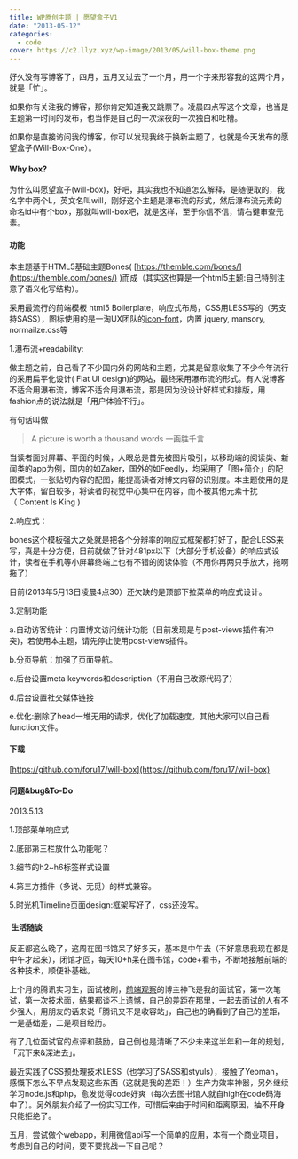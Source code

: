 ```yaml
---
title: WP原创主题 | 愿望盒子V1
date: "2013-05-12"
categories:
  - code
cover: https://c2.llyz.xyz/wp-image/2013/05/will-box-theme.png
---
```


好久没有写博客了，四月，五月又过去了一个月，用一个字来形容我的这两个月，就是「忙」。

如果你有关注我的博客，那你肯定知道我又跳票了。凌晨四点写这个文章，也当是主题第一时间的发布，也当作是自己的一次深夜的一次独白和吐槽。

如果你是直接访问我的博客，你可以发现我终于换新主题了，也就是今天发布的愿望盒子(Will-Box-One）。

#### Why box?

为什么叫愿望盒子(will-box)，好吧，其实我也不知道怎么解释，是随便取的，我名字中两个L，英文名叫will，刚好这个主题是瀑布流的形式，然后瀑布流元素的命名id中有个box，那就叫will-box吧，就是这样，至于你信不信，请右键审查元素。

#### 功能

本主题基于HTML5基础主题Bones( [https://themble.com/bones/](https://themble.com/bones/) )而成（其实这也算是一个html5主题:自己特别注意了语义化写结构）。

采用最流行的前端模板 html5 Boilerplate，响应式布局，CSS用LESS写的（另支持SASS），图标使用的是一淘UX团队的[icon-font](https://ux.etao.com/fonts)，内置 jquery, mansory, normailze.css等

1.瀑布流+readability:

做主题之前，自己看了不少国内外的网站和主题，尤其是留意收集了不少今年流行的采用扁平化设计( Flat UI design)的网站，最终采用瀑布流的形式。有人说博客不适合用瀑布流，博客不适合用瀑布流，那是因为没设计好样式和排版，用fashion点的说法就是「用户体验不行」。

有句话叫做

> A picture is worth a thousand words 一画胜千言

当读者面对屏幕、平面的时候，人眼总是首先被图片吸引，以移动端的阅读类、新闻类的app为例，国内的如Zaker，国外的如Feedly，均采用了「图+简介」的配图模式，一张贴切内容的配图，能提高读者对博文内容的识别度。本主题使用的是大字体，留白较多，将读者的视觉中心集中在内容，而不被其他元素干扰（ Content Is King )

2.响应式：

bones这个模板强大之处就是把各个分辨率的响应式框架都打好了，配合LESS来写，真是十分方便，目前就做了针对481px以下（大部分手机设备）的响应式设计，读者在手机等小屏幕终端上也有不错的阅读体验（不用你再两只手放大，拖啊拖了）

目前(2013年5月13日凌晨4点30）还欠缺的是顶部下拉菜单的响应式设计。

3.定制功能

a.自动访客统计：内置博文访问统计功能（目前发现是与post-views插件有冲突)，若使用本主题，请先停止使用post-views插件。

b.分页导航：加强了页面导航。

c.后台设置meta keywords和description（不用自己改源代码了）

d.后台设置社交媒体链接

e.优化:删除了head一堆无用的请求，优化了加载速度，其他大家可以自己看function文件。

#### 下载

[https://github.com/foru17/will-box](https://github.com/foru17/will-box)

#### 问题&bug&To-Do

2013.5.13

1.顶部菜单响应式

2.底部第三栏放什么功能呢？

3.细节的h2~h6标签样式设置

4.第三方插件（多说、无觅）的样式兼容。

5.时光机Timeline页面design:框架写好了，css还没写。

####  生活随谈

反正都这么晚了，这周在图书馆呆了好多天，基本是中午去（不好意思我现在都是中午才起来），闭馆才回，每天10+h呆在图书馆，code+看书，不断地接触前端的各种技术，顺便补基础。

上个月的腾讯实习生，面试被刷，[前端观察](https://www.qianduan.net/)的博主神飞是我的面试官，第一次笔试，第一次技术面，结果都谈不上遗憾，自己的差距在那里，一起去面试的人有不少强人，用朋友的话来说「腾讯又不是收容站」，自己也的确看到了自己的差距，一是基础差，二是项目经历。

有了几位面试官的点评和鼓励，自己倒也是清晰了不少未来这半年和一年的规划，「沉下来&深进去」。

最近实践了CSS预处理技术LESS（也学习了SASS和styuls），接触了Yeoman，感慨下怎么不早点发现这些东西（这就是我的差距！）生产力效率神器，另外继续学习node.js和php，愈发觉得code好爽（每次去图书馆人就自high在code码海中了）。另外朋友介绍了一份实习工作，可惜后来由于时间和距离原因，抽不开身只能拒绝了。

五月，尝试做个webapp，利用微信api写一个简单的应用，本有一个商业项目，考虑到自己的时间，要不要挑战一下自己呢？
